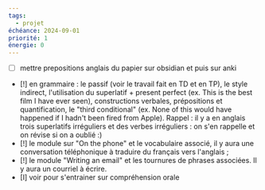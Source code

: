 ```yaml
---
tags:
  - projet
échéance: 2024-09-01
priorité: 1
énergie: 0
---
```

- [ ] mettre prepositions anglais du papier sur obsidian et puis sur anki
- [!] en grammaire : le passif (voir le travail fait en TD et en TP), le style indirect, l'utilisation du superlatif + present perfect (ex. This is the best film I have ever seen), constructions verbales, prépositions et quantification, le "third conditional" (ex. None of this would have happened if I hadn't been fired from Apple).  Rappel : il y a en anglais trois superlatifs irréguliers et des verbes irréguliers : on s'en rappelle et on révise si on a oublié :)  
- [!] le module sur "On the phone" et le vocabulaire associé, il y aura une conversation téléphonique à traduire du français vers l'anglais ;  
- [!] le module "Writing an email" et les tournures de phrases associées. Il y aura un courriel à écrire.
- [I] voir pour s'entrainer sur compréhension orale